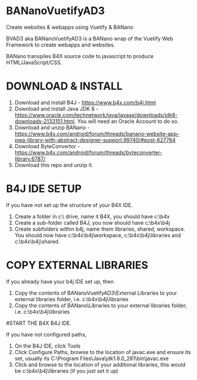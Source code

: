 # BANanoVuetifyAD3
Create websites &amp; webapps using Vuetify &amp; BANano

BVAD3 aka BANanoVuetifyAD3 is a BANano wrap of the Vuetify Web Framework to create webapps and websites.

BANano transpiles B4X source code to javascript to produce HTML/JavaScript/CSS.

# DOWNLOAD & INSTALL

1. Download and install B4J - https://www.b4x.com/b4j.html
2. Download and install Java JDK 8 - https://www.oracle.com/technetwork/java/javase/downloads/jdk8-downloads-2133151.html. You will need an Oracle Account to do so.
3. Download and unzip BANano - https://www.b4x.com/android/forum/threads/banano-website-app-pwa-library-with-abstract-designer-support.99740/#post-627764
4. Download ByteConvertor - https://www.b4x.com/android/forum/threads/byteconverter-library.6787/
5. Download this repo and unzip it.

# B4J IDE SETUP
If you have not set up the structure of your B4X IDE.

1. Create a folder in c:\ drive, name it B4X, you should have c:\b4x
2. Create a sub-folder called B4J, you now should have c:\b4x\b4j
3. Create subfolders within b4j, name them libraries, shared, workspace. You should now have c:\b4x\b4j\workspace, c:\b4x\b4j\libraries and c:\b4x\b4j\shared.

# COPY EXTERNAL LIBRARIES

If you already have your b4j IDE set up, then 

1. Copy the contents of BANanoVuetifyAD3\External Libraries to your external libraries folder, i.e. c:\b4x\b4j\libraries
2. Copy the contents of BANano\Libraries to your external libraries folder, i.e. c:\b4x\b4j\libraries

#START THE B4X B4J IDE.

If you have not configured paths, 
1. On the B4J IDE, click Tools
2. Click Configure Paths, browse to the location of javac.exe and ensure its set, usually its C:\Program Files\Java\jdk1.8.0_281\bin\javac.exe
3. Click and browse to the location of your additional libraries, this would be c:\b4x\b4j\libraries (if you just set it up)

